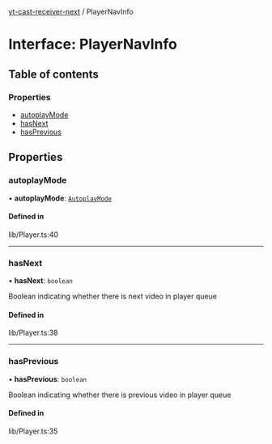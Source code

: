 [yt-cast-receiver-next](../README.md) / PlayerNavInfo

# Interface: PlayerNavInfo

## Table of contents

### Properties

- [autoplayMode](PlayerNavInfo.md#autoplaymode)
- [hasNext](PlayerNavInfo.md#hasnext)
- [hasPrevious](PlayerNavInfo.md#hasprevious)

## Properties

### autoplayMode

• **autoplayMode**: [`AutoplayMode`](../README.md#autoplaymode)

#### Defined in

lib/Player.ts:40

___

### hasNext

• **hasNext**: `boolean`

Boolean indicating whether there is next video in player queue

#### Defined in

lib/Player.ts:38

___

### hasPrevious

• **hasPrevious**: `boolean`

Boolean indicating whether there is previous video in player queue

#### Defined in

lib/Player.ts:35
